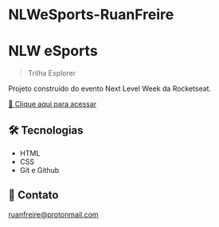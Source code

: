 # NLWeSports-RuanFreire

# NLW eSports

> Trilha Explorer

Projeto construído do evento Next Level Week da Rocketseat.

[🔗 Clique aqui para acessar]()


## 🛠 Tecnologias

- HTML
- CSS
- Git e Github

## 💛 Contato
ruanfreire@protonmail.com
